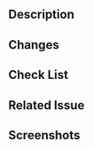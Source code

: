 ## Description
<!-- **Essential** Please write about the purpose of opening the PR, guidance, and related explanations. -->

## Changes
<!-- **Essential** Please write down the changes in the commit. -->

## Check List
<!-- **Essential** List to focus on when reviewing -->

## Related Issue
<!-- Connect if issues related to the PR are open -->

## Screenshots
<!-- Related screenshots or videos -->
